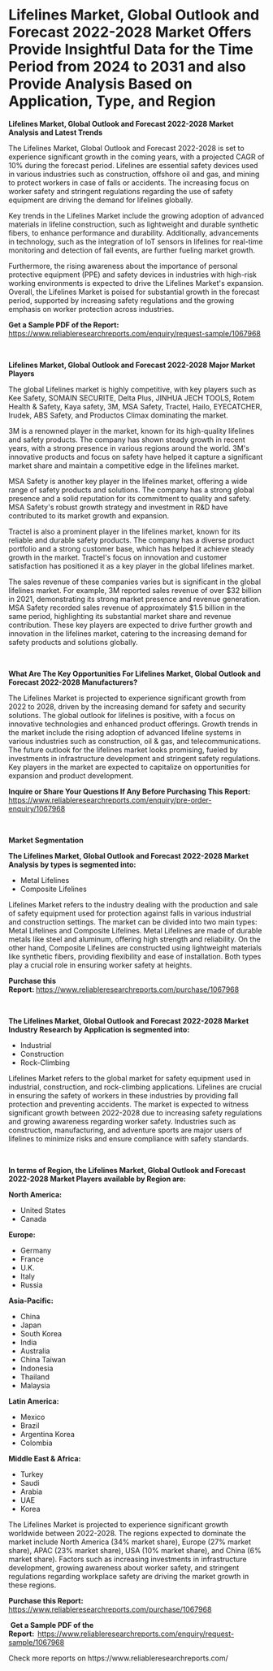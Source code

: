 <p><h1>Lifelines Market, Global Outlook and Forecast 2022-2028 Market Offers Provide Insightful Data for the Time Period from 2024 to 2031 and also Provide Analysis Based on Application, Type, and Region</h1></p><p><strong>Lifelines Market, Global Outlook and Forecast 2022-2028 Market Analysis and Latest Trends</strong></p>
<p><p>The Lifelines Market, Global Outlook and Forecast 2022-2028 is set to experience significant growth in the coming years, with a projected CAGR of 10% during the forecast period. Lifelines are essential safety devices used in various industries such as construction, offshore oil and gas, and mining to protect workers in case of falls or accidents. The increasing focus on worker safety and stringent regulations regarding the use of safety equipment are driving the demand for lifelines globally.</p><p>Key trends in the Lifelines Market include the growing adoption of advanced materials in lifeline construction, such as lightweight and durable synthetic fibers, to enhance performance and durability. Additionally, advancements in technology, such as the integration of IoT sensors in lifelines for real-time monitoring and detection of fall events, are further fueling market growth.</p><p>Furthermore, the rising awareness about the importance of personal protective equipment (PPE) and safety devices in industries with high-risk working environments is expected to drive the Lifelines Market's expansion. Overall, the Lifelines Market is poised for substantial growth in the forecast period, supported by increasing safety regulations and the growing emphasis on worker protection across industries.</p></p>
<p><strong>Get a Sample PDF of the Report:&nbsp;</strong> <a href="https://www.reliableresearchreports.com/enquiry/request-sample/1067968">https://www.reliableresearchreports.com/enquiry/request-sample/1067968</a></p>
<p>&nbsp;</p>
<p><strong>Lifelines Market, Global Outlook and Forecast 2022-2028 Major Market Players</strong></p>
<p><p>The global Lifelines market is highly competitive, with key players such as Kee Safety, SOMAIN SECURITE, Delta Plus, JINHUA JECH TOOLS, Rotem Health & Safety, Kaya safety, 3M, MSA Safety, Tractel, Hailo, EYECATCHER, Irudek, ABS Safety, and Productos Climax dominating the market.</p><p>3M is a renowned player in the market, known for its high-quality lifelines and safety products. The company has shown steady growth in recent years, with a strong presence in various regions around the world. 3M's innovative products and focus on safety have helped it capture a significant market share and maintain a competitive edge in the lifelines market.</p><p>MSA Safety is another key player in the lifelines market, offering a wide range of safety products and solutions. The company has a strong global presence and a solid reputation for its commitment to quality and safety. MSA Safety's robust growth strategy and investment in R&D have contributed to its market growth and expansion.</p><p>Tractel is also a prominent player in the lifelines market, known for its reliable and durable safety products. The company has a diverse product portfolio and a strong customer base, which has helped it achieve steady growth in the market. Tractel's focus on innovation and customer satisfaction has positioned it as a key player in the global lifelines market.</p><p>The sales revenue of these companies varies but is significant in the global lifelines market. For example, 3M reported sales revenue of over $32 billion in 2021, demonstrating its strong market presence and revenue generation. MSA Safety recorded sales revenue of approximately $1.5 billion in the same period, highlighting its substantial market share and revenue contribution. These key players are expected to drive further growth and innovation in the lifelines market, catering to the increasing demand for safety products and solutions globally.</p></p>
<p>&nbsp;</p>
<p><strong>What Are The Key Opportunities For Lifelines Market, Global Outlook and Forecast 2022-2028 Manufacturers?</strong></p>
<p><p>The Lifelines Market is projected to experience significant growth from 2022 to 2028, driven by the increasing demand for safety and security solutions. The global outlook for lifelines is positive, with a focus on innovative technologies and enhanced product offerings. Growth trends in the market include the rising adoption of advanced lifeline systems in various industries such as construction, oil & gas, and telecommunications. The future outlook for the lifelines market looks promising, fueled by investments in infrastructure development and stringent safety regulations. Key players in the market are expected to capitalize on opportunities for expansion and product development.</p></p>
<p><strong>Inquire or Share Your Questions If Any Before Purchasing This Report:</strong> <a href="https://www.reliableresearchreports.com/enquiry/pre-order-enquiry/1067968">https://www.reliableresearchreports.com/enquiry/pre-order-enquiry/1067968</a></p>
<p>&nbsp;</p>
<p><strong>Market Segmentation</strong></p>
<p><strong>The Lifelines Market, Global Outlook and Forecast 2022-2028 Market Analysis by types is segmented into:</strong></p>
<p><ul><li>Metal Lifelines</li><li>Composite Lifelines</li></ul></p>
<p><p>Lifelines Market refers to the industry dealing with the production and sale of safety equipment used for protection against falls in various industrial and construction settings. The market can be divided into two main types: Metal Lifelines and Composite Lifelines. Metal Lifelines are made of durable metals like steel and aluminum, offering high strength and reliability. On the other hand, Composite Lifelines are constructed using lightweight materials like synthetic fibers, providing flexibility and ease of installation. Both types play a crucial role in ensuring worker safety at heights.</p></p>
<p><strong>Purchase this Report:&nbsp;</strong><a href="https://www.reliableresearchreports.com/purchase/1067968">https://www.reliableresearchreports.com/purchase/1067968</a></p>
<p>&nbsp;</p>
<p><strong>The Lifelines Market, Global Outlook and Forecast 2022-2028 Market Industry Research by Application is segmented into:</strong></p>
<p><ul><li>Industrial</li><li>Construction</li><li>Rock-Climbing</li></ul></p>
<p><p>Lifelines Market refers to the global market for safety equipment used in industrial, construction, and rock-climbing applications. Lifelines are crucial in ensuring the safety of workers in these industries by providing fall protection and preventing accidents. The market is expected to witness significant growth between 2022-2028 due to increasing safety regulations and growing awareness regarding worker safety. Industries such as construction, manufacturing, and adventure sports are major users of lifelines to minimize risks and ensure compliance with safety standards.</p></p>
<p>&nbsp;</p>
<p><strong>In terms of Region, the Lifelines Market, Global Outlook and Forecast 2022-2028 Market Players available by Region are:</strong></p>
<p>
    <p> <strong> North America: </strong>
        <ul>
            <li>United States</li>
            <li>Canada</li>
        </ul>
        </p> 
    <p> <strong> Europe: </strong>
        <ul>
            <li>Germany</li>
            <li>France</li>
            <li>U.K.</li>
            <li>Italy</li>
            <li>Russia</li>
        </ul>
        </p> 
    <p> <strong> Asia-Pacific: </strong>
        <ul>
            <li>China</li>
            <li>Japan</li>
            <li>South Korea</li>
            <li>India</li>
            <li>Australia</li>
            <li>China Taiwan</li>
            <li>Indonesia</li>
            <li>Thailand</li>
            <li>Malaysia</li>
        </ul>
        </p> 
    <p> <strong> Latin America: </strong>
        <ul>
            <li>Mexico</li>
            <li>Brazil</li>
            <li>Argentina Korea</li>
            <li>Colombia</li>
        </ul>
        </p> 
    <p> <strong> Middle East & Africa: </strong>
        <ul>
            <li>Turkey</li>
            <li>Saudi</li>
            <li>Arabia</li>
            <li>UAE</li>
            <li>Korea</li>
        </ul>
    </p>
    </p>
<p><p>The Lifelines Market is projected to experience significant growth worldwide between 2022-2028. The regions expected to dominate the market include North America (34% market share), Europe (27% market share), APAC (23% market share), USA (10% market share), and China (6% market share). Factors such as increasing investments in infrastructure development, growing awareness about worker safety, and stringent regulations regarding workplace safety are driving the market growth in these regions.</p></p>
<p><strong>Purchase this Report: </strong><a href="https://www.reliableresearchreports.com/purchase/1067968">https://www.reliableresearchreports.com/purchase/1067968</a></p>
<p>&nbsp;<strong>Get a Sample PDF of the Report:&nbsp;&nbsp;</strong><a href="https://www.reliableresearchreports.com/enquiry/request-sample/1067968">https://www.reliableresearchreports.com/enquiry/request-sample/1067968</a></p>
<p><strong></strong></p>
<p>Check more reports on https://www.reliableresearchreports.com/</p>